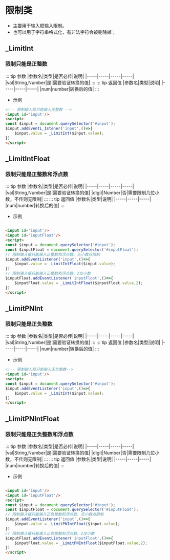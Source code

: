 # 限制类
- 主要用于输入框输入限制。
- 也可以用于字符串格式化，有非法字符会被剔除掉；

## _LimitInt
### 限制只能是正整数
::: tip 参数
|参数名|类型|是否必传|说明|
|-----|-----|-----|-----|
|val|String,Number|是|需要验证转换的值|
:::
::: tip 返回值
|参数名|类型|说明|
|-----|-----|-----|
|num|number|转换后的值|
:::


- 示例
``` html
<!-- 限制输入框只能输入正整数 -->
<input id='input'/>
<script>
const $input = document.querySelector('#input');
$input.addEventL_Istener('input',()=>{
    $input.value = _LimitInt($input.value);
})
</script>

```

## _LimitIntFloat
### 限制只能是正整数和浮点数
::: tip 参数
|参数名|类型|是否必传|说明|
|-----|-----|-----|-----|
|val|String,Number|是|需要验证转换的值|
|digit|Number|否|需要限制几位小数，不传则无限制|
:::
::: tip 返回值
|参数名|类型|说明|
|-----|-----|-----|
|num|number|转换后的值|
:::


- 示例
``` html

<input id='input'/>
<input id='inputFloat'/>
<script>
const $input = document.querySelector('#input');
const $inputFloat = document.querySelector('#inputFloat');
// 限制输入框只能输入正整数和浮点数，无小数点限制
$input.addEventListener('input',()=>{
    $input.value = _LimitIntFloat($input.value);
})
// 限制输入框只能输入正整数和浮点数，2位小数
$inputFloat.addEventListener('inputFloat',()=>{
    $inputFloat.value = _LimitIntFloat($inputFloat.value,2);
})
</script>

```

## _LimitPNInt
### 限制只能是正负整数
::: tip 参数
|参数名|类型|是否必传|说明|
|-----|-----|-----|-----|
|val|String,Number|是|需要验证转换的值|
:::
::: tip 返回值
|参数名|类型|说明|
|-----|-----|-----|
|num|number|转换后的值|
:::


- 示例
``` html
<!-- 限制输入框只能输入正负整数-->
<input id='input'/>
<script>
const $input = document.querySelector('#input');
$input.addEventListener('input',()=>{
    $input.value = _LimitInt($input.value);
})
</script>

```


## _LimitPNIntFloat
### 限制只能是正负整数和浮点数
::: tip 参数
|参数名|类型|是否必传|说明|
|-----|-----|-----|-----|
|val|String,Number|是|需要验证转换的值|
|digit|Number|否|需要限制几位小数，不传则无限制|
:::
::: tip 返回值
|参数名|类型|说明|
|-----|-----|-----|
|num|number|转换后的值|
:::


- 示例
``` html

<input id='input'/>
<input id='inputFloat'/>
<script>
const $input = document.querySelector('#input');
const $inputFloat = document.querySelector('#inputFloat');
// 限制输入框只能输入正负整数和浮点数，无小数点限制
$input.addEventListener('input',()=>{
    $input.value = _LimitPNIntFloat($input.value);
})
// 限制输入框只能输入正负整数和浮点数，2位小数
$inputFloat.addEventListener('inputFloat',()=>{
    $inputFloat.value = _LimitPNIntFloat($inputFloat.value,2);
})
</script>

```